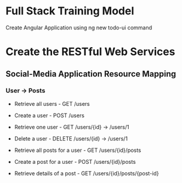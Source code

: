 # Full Stack Training Model

Create Angular Application using ng new todo-ui command

# Create the RESTful Web Services
## Social-Media Application Resource Mapping
### User -> Posts
- Retrieve all users    -   GET     /users
- Create a user         -   POST    /users
- Retrieve one user     -   GET     /users/{id}  ->   /users/1
- Delete a user         -   DELETE  /users/{id}  ->   /users/1

- Retrieve all posts for a user - GET   /users/{id}/posts
- Create a post for a user      - POST  /users/{id}/posts
- Retrieve details of a post    - GET   /users/{id}/posts/{post-id}
